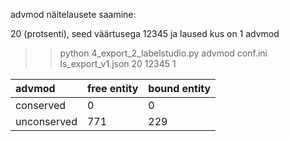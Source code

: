 

advmod näitelausete saamine:

20 (protsenti), seed väärtusega 12345 ja laused kus on 1 advmod

>> python 4_export_2_labelstudio.py advmod conf.ini ls_export_v1.json 20 12345 1

| advmod| free entity | bound entity |
|:-------|:---|:---|
| conserved              | 0                   | 0   |
| unconserved            | 771  | 229       |

